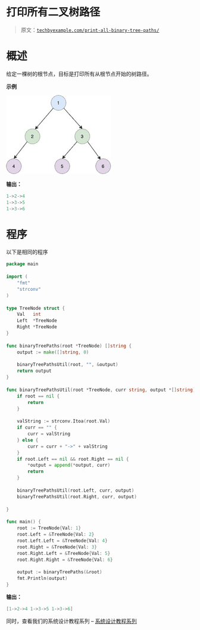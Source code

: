 # 打印所有二叉树路径

> 原文：[`techbyexample.com/print-all-binary-tree-paths/`](https://techbyexample.com/print-all-binary-tree-paths/)

# **概述**

给定一棵树的根节点，目标是打印所有从根节点开始的树路径。

**示例**

![](img/9a87d6b2a88fc41ddf4f755bc080acdf.png)

**输出：**

```go
1->2->4
1->3->5
1->3->6
```

# **程序**

以下是相同的程序

```go
package main

import (
	"fmt"
	"strconv"
)

type TreeNode struct {
	Val   int
	Left  *TreeNode
	Right *TreeNode
}

func binaryTreePaths(root *TreeNode) []string {
	output := make([]string, 0)

	binaryTreePathsUtil(root, "", &output)
	return output
}

func binaryTreePathsUtil(root *TreeNode, curr string, output *[]string) {
	if root == nil {
		return
	}

	valString := strconv.Itoa(root.Val)
	if curr == "" {
		curr = valString
	} else {
		curr = curr + "->" + valString
	}
	if root.Left == nil && root.Right == nil {
		*output = append(*output, curr)
		return
	}

	binaryTreePathsUtil(root.Left, curr, output)
	binaryTreePathsUtil(root.Right, curr, output)

}

func main() {
	root := TreeNode{Val: 1}
	root.Left = &TreeNode{Val: 2}
	root.Left.Left = &TreeNode{Val: 4}
	root.Right = &TreeNode{Val: 3}
	root.Right.Left = &TreeNode{Val: 5}
	root.Right.Right = &TreeNode{Val: 6}

	output := binaryTreePaths(&root)
	fmt.Println(output)
}
```

**输出：**

```go
[1->2->4 1->3->5 1->3->6]
```

同时，查看我们的系统设计教程系列 – [系统设计教程系列](https://techbyexample.com/system-design-questions/)
